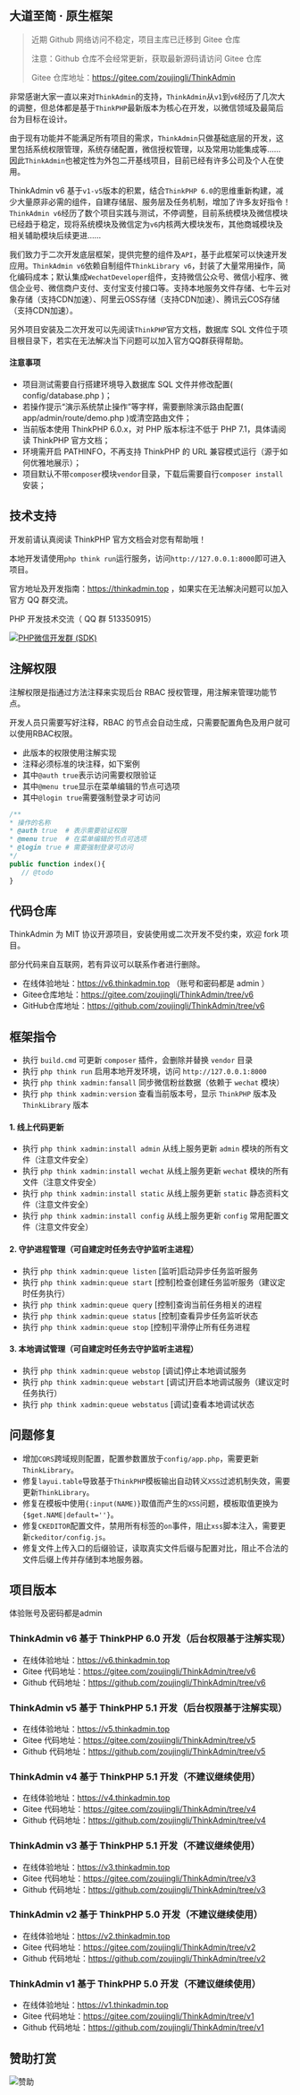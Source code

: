 大道至简 · 原生框架
---
> 近期 Github 网络访问不稳定，项目主库已迁移到 Gitee 仓库
>
> 注意：Github 仓库不会经常更新，获取最新源码请访问 Gitee 仓库
>
> Gitee 仓库地址：https://gitee.com/zoujingli/ThinkAdmin

非常感谢大家一直以来对`ThinkAdmin`的支持，`ThinkAdmin`从`v1`到`v6`经历了几次大的调整，但总体都是基于`ThinkPHP`最新版本为核心在开发，以微信领域及最简后台为目标在设计。

由于现有功能并不能满足所有项目的需求，`ThinkAdmin`只做基础底层的开发，这里包括系统权限管理，系统存储配置，微信授权管理，以及常用功能集成等…… 因此`ThinkAdmin`也被定性为外包二开基线项目，目前已经有许多公司及个人在使用。

ThinkAdmin v6 基于`v1-v5`版本的积累，结合`ThinkPHP 6.0`的思维重新构建，减少大量原非必需的组件，自建存储层、服务层及任务机制，增加了许多友好指令！`ThinkAdmin v6`经历了数个项目实践与测试，不停调整，目前系统模块及微信模块已经趋于稳定，现将系统模块及微信定为`v6`内核两大模块发布，其他商城模块及相关辅助模块后续更进……

我们致力于二次开发底层框架，提供完整的组件及`API`，基于此框架可以快速开发应用。`ThinkAdmin v6`依赖自制组件`ThinkLibrary v6`，封装了大量常用操作，简化编码成本；默认集成`WechatDeveloper`组件，支持微信公众号、微信小程序、微信企业号、微信商户支付、支付宝支付接口等。支持本地服务文件存储、七牛云对象存储（支持CDN加速）、阿里云OSS存储（支持CDN加速）、腾讯云COS存储（支持CDN加速）。

另外项目安装及二次开发可以先阅读`ThinkPHP`官方文档，数据库 SQL 文件位于项目根目录下，若实在无法解决当下问题可以加入官方QQ群获得帮助。

#### 注意事项

* 项目测试需要自行搭建环境导入数据库 SQL 文件并修改配置( config/database.php )；
* 若操作提示“演示系统禁止操作”等字样，需要删除演示路由配置( app/admin/route/demo.php )或清空路由文件；
* 当前版本使用 ThinkPHP 6.0.x，对 PHP 版本标注不低于 PHP 7.1，具体请阅读 ThinkPHP 官方文档；
* 环境需开启 PATHINFO，不再支持 ThinkPHP 的 URL 兼容模式运行（源于如何优雅地展示）；
* 项目默认不带`composer`模块`vendor`目录，下载后需要自行`composer install`安装；

## 技术支持

开发前请认真阅读 ThinkPHP 官方文档会对您有帮助哦！

本地开发请使用`php think run`运行服务，访问`http://127.0.0.1:8000`即可进入项目。

官方地址及开发指南：https://thinkadmin.top ，如果实在无法解决问题可以加入官方 QQ 群交流。

PHP 开发技术交流（ QQ 群 513350915）

[![PHP微信开发群 (SDK)](http://pub.idqqimg.com/wpa/images/group.png)](http://shang.qq.com/wpa/qunwpa?idkey=ae25cf789dafbef62e50a980ffc31242f150bc61a61164458216dd98c411832a)

## 注解权限

注解权限是指通过方法注释来实现后台 RBAC 授权管理，用注解来管理功能节点。

开发人员只需要写好注释，RBAC 的节点会自动生成，只需要配置角色及用户就可以使用RBAC权限。

* 此版本的权限使用注解实现
* 注释必须标准的块注释，如下案例
* 其中`@auth true`表示访问需要权限验证
* 其中`@menu true`显示在菜单编辑的节点可选项
* 其中`@login true`需要强制登录才可访问

```php
/**
* 操作的名称
* @auth true  # 表示需要验证权限
* @menu true  # 在菜单编辑的节点可选项
* @login true # 需要强制登录可访问 
*/
public function index(){
   // @todo
}
```

## 代码仓库

ThinkAdmin 为 MIT 协议开源项目，安装使用或二次开发不受约束，欢迎 fork 项目。

部分代码来自互联网，若有异议可以联系作者进行删除。

* 在线体验地址：https://v6.thinkadmin.top （账号和密码都是 admin ）
* Gitee仓库地址：https://gitee.com/zoujingli/ThinkAdmin/tree/v6
* GitHub仓库地址：https://github.com/zoujingli/ThinkAdmin/tree/v6

## 框架指令

* 执行 `build.cmd` 可更新 `composer` 插件，会删除并替换 `vendor` 目录
* 执行 `php think run` 启用本地开发环境，访问 `http://127.0.0.1:8000`
* 执行 `php think xadmin:fansall` 同步微信粉丝数据（依赖于 `wechat` 模块）
* 执行 `php think xadmin:version` 查看当前版本号，显示 `ThinkPHP` 版本及 `ThinkLibrary` 版本

#### 1. 线上代码更新

* 执行 `php think xadmin:install admin` 从线上服务更新 `admin` 模块的所有文件（注意文件安全）
* 执行 `php think xadmin:install wechat` 从线上服务更新 `wechat` 模块的所有文件（注意文件安全）
* 执行 `php think xadmin:install static` 从线上服务更新 `static` 静态资料文件（注意文件安全）
* 执行 `php think xadmin:install config` 从线上服务更新 `config` 常用配置文件（注意文件安全）

#### 2. 守护进程管理（可自建定时任务去守护监听主进程）

* 执行 `php think xadmin:queue listen` [监听]启动异步任务监听服务
* 执行 `php think xadmin:queue start`  [控制]检查创建任务监听服务（建议定时任务执行）
* 执行 `php think xadmin:queue query`  [控制]查询当前任务相关的进程
* 执行 `php think xadmin:queue status`  [控制]查看异步任务监听状态
* 执行 `php think xadmin:queue stop`   [控制]平滑停止所有任务进程

#### 3. 本地调试管理（可自建定时任务去守护监听主进程）

* 执行 `php think xadmin:queue webstop` [调试]停止本地调试服务
* 执行 `php think xadmin:queue webstart` [调试]开启本地调试服务（建议定时任务执行）
* 执行 `php think xadmin:queue webstatus` [调试]查看本地调试状态

## 问题修复

* 增加`CORS`跨域规则配置，配置参数置放于`config/app.php`，需要更新`ThinkLibrary`。
* 修复`layui.table`导致基于`ThinkPHP`模板输出自动转义`XSS`过滤机制失效，需要更新`ThinkLibrary`。
* 修复在模板中使用`{:input(NAME)}`取值而产生的`XSS`问题，模板取值更换为`{$get.NAME|default=''}`。
* 修复`CKEDITOR`配置文件，禁用所有标签的`on`事件，阻止`xss`脚本注入，需要更新`ckeditor/config.js`。
* 修复文件上传入口的后缀验证，读取真实文件后缀与配置对比，阻止不合法的文件后缀上传并存储到本地服务器。

## 项目版本

体验账号及密码都是admin

### ThinkAdmin v6 基于 ThinkPHP 6.0 开发（后台权限基于注解实现）

* 在线体验地址：https://v6.thinkadmin.top
* Gitee 代码地址：https://gitee.com/zoujingli/ThinkAdmin/tree/v6
* Github 代码地址：https://github.com/zoujingli/ThinkAdmin/tree/v6

### ThinkAdmin v5 基于 ThinkPHP 5.1 开发（后台权限基于注解实现）

* 在线体验地址：https://v5.thinkadmin.top
* Gitee 代码地址：https://gitee.com/zoujingli/ThinkAdmin/tree/v5
* Github 代码地址：https://github.com/zoujingli/ThinkAdmin/tree/v5

### ThinkAdmin v4 基于 ThinkPHP 5.1 开发（不建议继续使用）

* 在线体验地址：https://v4.thinkadmin.top
* Gitee 代码地址：https://gitee.com/zoujingli/ThinkAdmin/tree/v4
* Github 代码地址：https://github.com/zoujingli/ThinkAdmin/tree/v4

### ThinkAdmin v3 基于 ThinkPHP 5.1 开发（不建议继续使用）

* 在线体验地址：https://v3.thinkadmin.top
* Gitee 代码地址：https://gitee.com/zoujingli/ThinkAdmin/tree/v3
* Github 代码地址：https://github.com/zoujingli/ThinkAdmin/tree/v3

### ThinkAdmin v2 基于 ThinkPHP 5.0 开发（不建议继续使用）

* 在线体验地址：https://v2.thinkadmin.top
* Gitee 代码地址：https://gitee.com/zoujingli/ThinkAdmin/tree/v2
* Github 代码地址：https://github.com/zoujingli/ThinkAdmin/tree/v2

### ThinkAdmin v1 基于 ThinkPHP 5.0 开发（不建议继续使用）

* 在线体验地址：https://v1.thinkadmin.top
* Gitee 代码地址：https://gitee.com/zoujingli/ThinkAdmin/tree/v1
* Github 代码地址：https://github.com/zoujingli/ThinkAdmin/tree/v1

## 赞助打赏

![赞助](https://thinkadmin.top/static/img/pay.png)